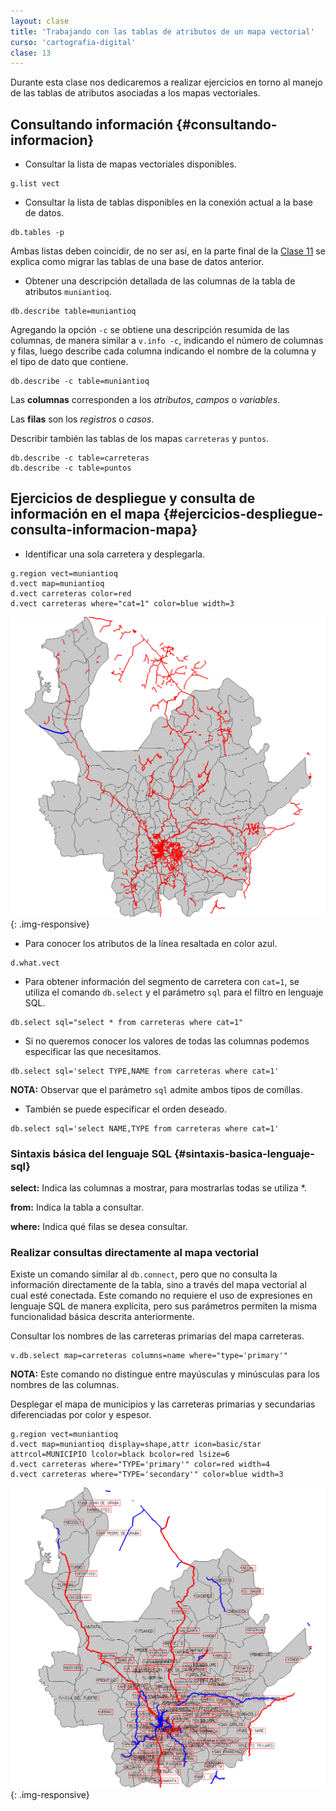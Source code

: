 ```yaml
---
layout: clase
title: 'Trabajando con las tablas de atributos de un mapa vectorial'
curso: 'cartografia-digital'
clase: 13
---
```


Durante esta clase nos dedicaremos a realizar ejercicios en torno al manejo de las tablas de atributos asociadas a los mapas vectoriales.

Consultando información {#consultando-informacion}
-----------------------

- Consultar la lista de mapas vectoriales disponibles.

~~~
g.list vect
~~~

- Consultar la lista de tablas disponibles en la conexión actual a la base de datos.

~~~
db.tables -p
~~~

Ambas listas deben coincidir, de no ser así, en la parte final de la [Clase 11](./clase-11.html) se explica como migrar las tablas de una base de datos anterior.

- Obtener una descripción detallada de las columnas de la tabla de atributos `muniantioq`.

~~~
db.describe table=muniantioq
~~~

Agregando la opción `-c` se obtiene una descripción resumida de las columnas, de manera similar a `v.info -c`, indicando el número de columnas y filas, luego describe cada columna indicando el nombre de la columna y el tipo de dato que contiene.

~~~
db.describe -c table=muniantioq
~~~

Las **columnas** corresponden a los *atributos*, *campos* o *variables*.

Las **filas** son los *registros* o *casos*.

Describir también las tablas de los mapas `carreteras` y `puntos`.

~~~
db.describe -c table=carreteras
db.describe -c table=puntos
~~~

Ejercicios de despliegue y consulta de información en el mapa {#ejercicios-despliegue-consulta-informacion-mapa}
-------------------------------------------------------------

- Identificar una sola carretera y desplegarla.

~~~
g.region vect=muniantioq
d.vect map=muniantioq
d.vect carreteras color=red
d.vect carreteras where="cat=1" color=blue width=3
~~~

![](/cartografia-digital/images/muniantioq_carreteras_cat1.png){: .img-responsive}

- Para conocer los atributos de la línea resaltada en color azul.

~~~
d.what.vect
~~~

- Para obtener información del segmento de carretera con `cat=1`, se utiliza el comando `db.select` y el parámetro `sql` para el filtro en lenguaje SQL.

~~~
db.select sql="select * from carreteras where cat=1"
~~~

- Si no queremos conocer los valores de todas las columnas podemos especificar las que necesitamos.

~~~
db.select sql='select TYPE,NAME from carreteras where cat=1'
~~~

**NOTA:** Observar que el parámetro `sql` admite ambos tipos de comillas.

- También se puede especificar el orden deseado.

~~~
db.select sql='select NAME,TYPE from carreteras where cat=1'
~~~

### Sintaxis básica del lenguaje SQL {#sintaxis-basica-lenguaje-sql}

**select:** Indica las columnas a mostrar, para mostrarlas todas se utiliza \*.

**from:** Indica la tabla a consultar.

**where:** Indica qué filas se desea consultar.

### Realizar consultas directamente al mapa vectorial

Existe un comando similar al `db.connect`, pero que no consulta la información directamente de la tabla, sino a través del mapa vectorial al cual esté conectada. Este comando no requiere el uso de expresiones en lenguaje SQL de manera explícita, pero sus parámetros permiten la misma funcionalidad básica descrita anteriormente.

Consultar los nombres de las carreteras primarias del mapa carreteras.

~~~
v.db.select map=carreteras columns=name where="type='primary'"
~~~

**NOTA:** Este comando no distingue entre mayúsculas y minúsculas para los nombres de las columnas.

Desplegar el mapa de municipios y las carreteras primarias y secundarias diferenciadas por color y espesor.

~~~
g.region vect=muniantioq
d.vect map=muniantioq display=shape,attr icon=basic/star attrcol=MUNICIPIO lcolor=black bcolor=red lsize=6
d.vect carreteras where="TYPE='primary'" color=red width=4
d.vect carreteras where="TYPE='secondary'" color=blue width=3
~~~

![](/cartografia-digital/images/muniantioq_pri_sec.png){: .img-responsive}
